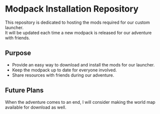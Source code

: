 # Modpack Installation Repository

This repository is dedicated to hosting the mods required for our custom launcher.  
It will be updated each time a new modpack is released for our adventure with friends.

## Purpose
- Provide an easy way to download and install the mods for our launcher.
- Keep the modpack up to date for everyone involved.
- Share resources with friends during our adventure.

## Future Plans
When the adventure comes to an end, I will consider making the world map available for download as well.
